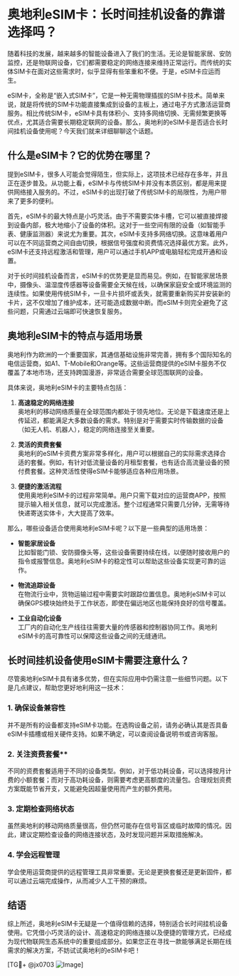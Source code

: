 # 奥地利eSIM卡：长时间挂机设备的靠谱选择吗？

随着科技的发展，越来越多的智能设备进入了我们的生活。无论是智能家居、安防监控，还是物联网设备，它们都需要稳定的网络连接来维持正常运行。而传统的实体SIM卡在面对这些需求时，似乎显得有些笨重和不便。于是，eSIM卡应运而生。

eSIM卡，全称是“嵌入式SIM卡”，它是一种无需物理插拔的SIM卡技术。简单来说，就是将传统的SIM卡功能直接集成到设备的主板上，通过电子方式激活运营商服务。相比传统SIM卡，eSIM卡具有体积小、支持多网络切换、无需频繁更换等优点，尤其适合需要长期稳定联网的设备。那么，奥地利的eSIM卡是否适合长时间挂机设备使用呢？今天我们就来详细聊聊这个话题。

## 什么是eSIM卡？它的优势在哪里？

提到eSIM卡，很多人可能会觉得陌生，但实际上，这项技术已经存在多年，并且正在逐步普及。从功能上看，eSIM卡与传统SIM卡并没有本质区别，都是用来提供网络接入服务的。不过，eSIM卡的出现打破了传统SIM卡的局限性，为用户带来了更多的便利。

首先，eSIM卡的最大特点是小巧灵活。由于不需要实体卡槽，它可以被直接焊接到设备内部，极大地缩小了设备的体积。这对于一些空间有限的设备（如智能手表、健康监测器）来说尤为重要。其次，eSIM卡支持多网络切换。这意味着用户可以在不同运营商之间自由切换，根据信号强度和资费情况选择最优方案。此外，eSIM卡还支持远程激活和管理，用户可以通过手机APP或电脑轻松完成开通和设置。

对于长时间挂机设备而言，eSIM卡的优势更是显而易见。例如，在智能家居场景中，摄像头、温湿度传感器等设备需要全天候在线，以确保家庭安全或环境监测的连续性。如果使用传统SIM卡，一旦卡片损坏或丢失，就需要重新购买并安装新的卡片，这不仅增加了维护成本，还可能造成数据中断。而eSIM卡则完全避免了这些问题，只需通过云端即可快速恢复服务。

## 奥地利eSIM卡的特点与适用场景

奥地利作为欧洲的一个重要国家，其通信基础设施非常完善，拥有多个国际知名的电信运营商，如A1、T-Mobile和Orange等。这些运营商提供的eSIM卡服务不仅覆盖了本地市场，还支持跨国漫游，非常适合需要全球范围联网的设备。

具体来说，奥地利eSIM卡的主要特点包括：

1. **高速稳定的网络连接**  
   奥地利的移动网络质量在全球范围内都处于领先地位。无论是下载速度还是上传延迟，都能满足大多数设备的需求。特别是对于需要实时传输数据的设备（如无人机、机器人），稳定的网络连接至关重要。

2. **灵活的资费套餐**  
   奥地利的eSIM卡资费方案非常多样化，用户可以根据自己的实际需求选择合适的套餐。例如，有针对低流量设备的月租型套餐，也有适合高流量设备的预付费套餐。这种灵活性使得eSIM卡能够适应各种应用场景。

3. **便捷的激活流程**  
   使用奥地利eSIM卡的过程非常简单。用户只需下载对应的运营商APP，按照提示输入相关信息，就可以完成激活。整个过程通常只需要几分钟，无需等待快递寄送实体卡，大大提高了效率。

那么，哪些设备适合使用奥地利eSIM卡呢？以下是一些典型的适用场景：

- **智能家居设备**  
  比如智能门锁、安防摄像头等，这些设备需要持续在线，以便随时接收用户的指令或报警信息。奥地利eSIM卡的稳定性可以帮助这些设备实现更可靠的运作。

- **物流追踪设备**  
  在物流行业中，货物运输过程中需要实时跟踪位置信息。奥地利eSIM卡可以确保GPS模块始终处于工作状态，即使在偏远地区也能保持良好的信号覆盖。

- **工业自动化设备**  
  工厂内的自动化生产线往往需要大量的传感器和控制器协同工作。奥地利eSIM卡的高可靠性可以保障这些设备之间的无缝通讯。

## 长时间挂机设备使用eSIM卡需要注意什么？

尽管奥地利eSIM卡具有诸多优势，但在实际应用中仍需注意一些细节问题。以下是几点建议，帮助您更好地利用这一技术：

### 1. 确保设备兼容性  
并不是所有的设备都支持eSIM卡功能。在选购设备之前，请务必确认其是否具备eSIM卡插槽或相关硬件支持。如果不确定，可以查阅设备说明书或咨询客服。

### 2. 关注资费套餐**  
不同的资费套餐适用于不同的设备类型。例如，对于低功耗设备，可以选择按月计费的小额套餐；而对于高功耗设备，则需要考虑更高额度的流量包。合理规划资费方案既能节省开支，又能避免因超量使用而产生的额外费用。

### 3. 定期检查网络状态  
虽然奥地利的移动网络质量很高，但仍然可能存在信号盲区或临时故障的情况。因此，建议定期检查设备的网络连接状态，及时发现问题并采取措施解决。

### 4. 学会远程管理  
学会使用运营商提供的远程管理工具非常重要。无论是更换套餐还是更新固件，都可以通过云端完成操作，从而减少人工干预的麻烦。

## 结语  

综上所述，奥地利eSIM卡无疑是一个值得信赖的选择，特别适合长时间挂机设备使用。它凭借小巧灵活的设计、高速稳定的网络连接以及便捷的管理方式，已经成为现代物联网生态系统中的重要组成部分。如果您正在寻找一款能够满足长期在线需求的解决方案，不妨试试奥地利的eSIM卡吧！

[TG💪+ @jx0703 ![Image](https://github.com/user-attachments/assets/dbca1d08-cadb-493c-b0ec-ad6f7a83f270)]